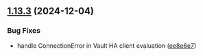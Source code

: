 ## [1.13.3](https://github.com/arpanrec/home-lab/compare/1.13.2...1.13.3) (2024-12-04)


### Bug Fixes

* handle ConnectionError in Vault HA client evaluation ([ee8e6e7](https://github.com/arpanrec/home-lab/commit/ee8e6e717254a574d09b81967fff68aaa30eae90))
